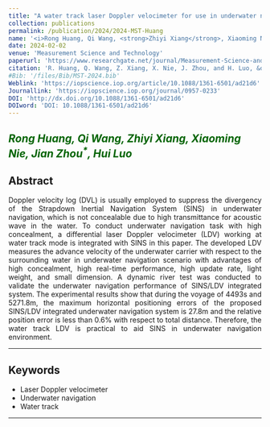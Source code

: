 ```yaml
---
title: "A water track laser Doppler velocimeter for use in underwater navigation"
collection: publications
permalink: /publication/2024/2024-MST-Huang
name: '<i>Rong Huang, Qi Wang, <strong>Zhiyi Xiang</strong>, Xiaoming Nie, Jian Zhou<sup>*</sup>, Hui Luo</i>'
date: 2024-02-02
venue: 'Measurement Science and Technology'
paperurl: 'https://www.researchgate.net/journal/Measurement-Science-and-Technology-1361-6501/publication/377650281_A_water_track_laser_Doppler_velocimeter_for_use_in_underwater_navigation/links/65bdb7b879007454975ff757/A-water-track-laser-Doppler-velocimeter-for-use-in-underwater-navigation.pdf?origin=publicationSearch&_rtd=e30%3D&_tp=eyJjb250ZXh0Ijp7ImZpcnN0UGFnZSI6InByb2ZpbGUiLCJwYWdlIjoic2VhcmNoIiwicG9zaXRpb24iOiJwYWdlSGVhZGVyIn19'
citation: 'R. Huang, Q. Wang, Z. Xiang, X. Nie, J. Zhou, and H. Luo, &quot;A water track laser Doppler velocimeter for use in underwater navigation,&quot; <i>Meas. Sci. Technol</i>, vol. 35, no. 5, p. 056301, Feb. 2024.'
#Bib: '/files/Bib/MST-2024.bib'
Weblink: 'https://iopscience.iop.org/article/10.1088/1361-6501/ad21d6'
Journallink: 'https://iopscience.iop.org/journal/0957-0233'
DOI: 'http://dx.doi.org/10.1088/1361-6501/ad21d6'
DOIword: 'DOI: 10.1088/1361-6501/ad21d6'
---
```


<font color="#006400"><i>Rong Huang, Qi Wang, <strong>Zhiyi Xiang</strong>, Xiaoming Nie, Jian Zhou<sup>*</sup>, Hui Luo</i></font>
------

**Abstract**
------
<p style="text-align:justify; text-justify:inter-ideograph;">
Doppler velocity log (DVL) is usually employed to suppress the divergency of the Strapdown Inertial Navigation System (SINS) in underwater navigation, which is not concealable due to high transmittance for acoustic wave in the water. To conduct underwater navigation task with high concealment, a differential laser Doppler velocimeter (LDV) working at water track mode is integrated with SINS in this paper. The developed LDV measures the advance velocity of the underwater carrier with respect to the surrounding water in underwater navigation scenario with advantages of high concealment, high real-time performance, high update rate, light weight, and small dimension. A dynamic river test was conducted to validate the underwater navigation performance of SINS/LDV integrated system. The experimental results show that during the voyage of 4493s and 5271.8m, the maximum horizontal positioning errors of the proposed SINS/LDV integrated underwater navigation system is 27.8m and the relative position error is less than 0.6% with respect to total distance. Therefore, the water track LDV is practical to aid SINS in underwater navigation environment.
</p>

------

**Keywords**
------
- Laser Doppler velocimeter
- Underwater navigation
- Water track

------